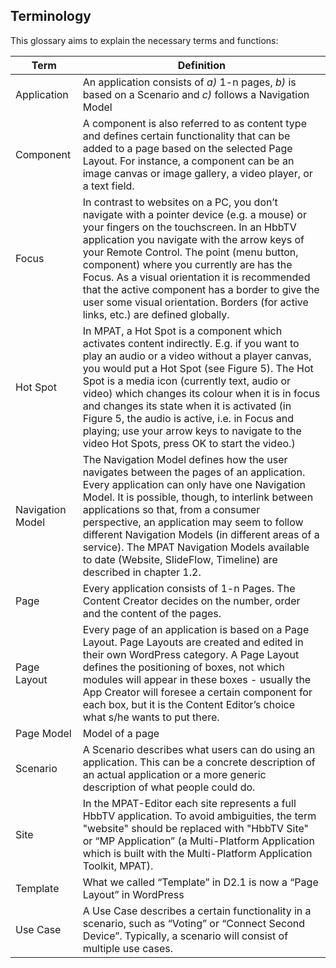 ## Terminology

This glossary aims to explain the necessary terms and functions:

| Term | Definition |
|---|---|
| Application | An application consists of *a)* 1-n pages, *b)* is based on a Scenario and *c)* follows a Navigation Model |
| Component | A component is also referred to as content type and defines certain functionality that can be added to a page based on the selected Page Layout. For instance, a component can be an image canvas or image gallery, a video player, or a text field. |
| Focus | In contrast to websites on a PC, you don’t navigate with a pointer device (e.g. a mouse) or your fingers on the touchscreen. In an HbbTV application you navigate with the arrow keys of your Remote Control. The point (menu button, component) where you currently are has the Focus. As a visual orientation it is recommended that the active component has a border to give the user some visual orientation. Borders (for active links, etc.) are defined globally. |
| Hot Spot | In MPAT, a Hot Spot is a component which activates content indirectly. E.g. if you want to play an audio or a video without a player canvas, you would put a Hot Spot (see Figure 5). The Hot Spot is a media icon (currently text, audio or video) which changes its colour when it is in focus and changes its state when it is activated (in Figure 5, the audio is active, i.e. in Focus and playing; use your arrow keys to navigate to the video Hot Spots, press OK to start the video.) |
| Navigation Model | The Navigation Model defines how the user navigates between the pages of an application. Every application can only have one Navigation Model. It is possible, though, to interlink between applications so that, from a consumer perspective, an application may seem to follow different Navigation Models (in different areas of a service). The MPAT Navigation Models available to date (Website, SlideFlow, Timeline) are described in chapter 1.2. |
| Page | Every application consists of 1-n Pages. The Content Creator decides on the number, order and the content of the pages. |
| Page Layout | Every page of an application is based on a Page Layout. Page Layouts are created and edited in their own WordPress category. A Page Layout defines the positioning of boxes, not which modules will appear in these boxes - usually the App Creator will foresee a certain component for each box, but it is the Content Editor’s choice what s/he wants to put there. |
| Page Model | Model of a page |
| Scenario | A Scenario describes what users can do using an application. This can be a concrete description of an actual application or a more generic description of what people could do. |
| Site | In the MPAT-Editor each site represents a full HbbTV application. To avoid ambiguities, the term "website" should be replaced with "HbbTV Site" or “MP Application” (a Multi-Platform Application which is built with the Multi-Platform Application Toolkit, MPAT). |
| Template | What we called “Template” in D2.1 is now a “Page Layout” in WordPress |
| Use Case | A Use Case describes a certain functionality in a scenario, such as “Voting” or “Connect Second Device”. Typically, a scenario will consist of multiple use cases. |

